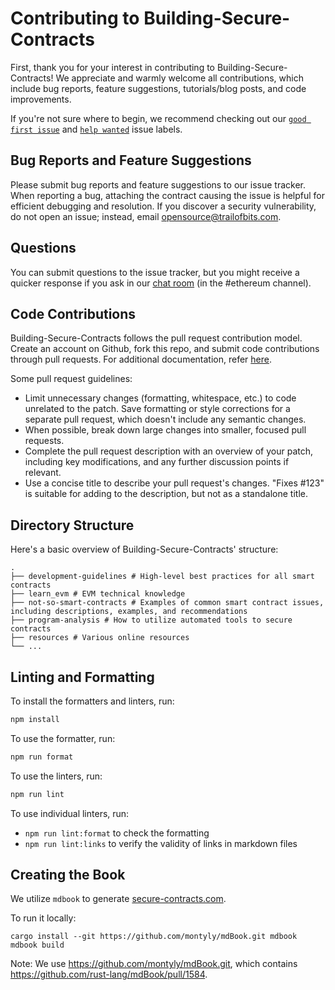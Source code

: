 # Contributing to Building-Secure-Contracts

First, thank you for your interest in contributing to Building-Secure-Contracts! We appreciate and warmly welcome all contributions, which include bug reports, feature suggestions, tutorials/blog posts, and code improvements.

If you're not sure where to begin, we recommend checking out our [`good first issue`](https://github.com/crytic/building-secure-contracts/issues?q=is%3Aissue+is%3Aopen+label%3A%22good+first+issue%22) and [`help wanted`](https://github.com/crytic/building-secure-contracts/issues?q=is%3Aissue+is%3Aopen+label%3A%22help+wanted%22) issue labels.

## Bug Reports and Feature Suggestions

Please submit bug reports and feature suggestions to our issue tracker. When reporting a bug, attaching the contract causing the issue is helpful for efficient debugging and resolution. If you discover a security vulnerability, do not open an issue; instead, email opensource@trailofbits.com.

## Questions

You can submit questions to the issue tracker, but you might receive a quicker response if you ask in our [chat room](https://empireslacking.herokuapp.com/) (in the #ethereum channel).

## Code Contributions

Building-Secure-Contracts follows the pull request contribution model. Create an account on Github, fork this repo, and submit code contributions through pull requests. For additional documentation, refer [here](https://guides.github.com/activities/forking/).

Some pull request guidelines:

- Limit unnecessary changes (formatting, whitespace, etc.) to code unrelated to the patch. Save formatting or style corrections for a separate pull request, which doesn't include any semantic changes.
- When possible, break down large changes into smaller, focused pull requests.
- Complete the pull request description with an overview of your patch, including key modifications, and any further discussion points if relevant.
- Use a concise title to describe your pull request's changes. "Fixes #123" is suitable for adding to the description, but not as a standalone title.

## Directory Structure

Here's a basic overview of Building-Secure-Contracts' structure:

```text
.
├── development-guidelines # High-level best practices for all smart contracts
├── learn_evm # EVM technical knowledge
├── not-so-smart-contracts # Examples of common smart contract issues, including descriptions, examples, and recommendations
├── program-analysis # How to utilize automated tools to secure contracts
├── resources # Various online resources
└── ...
```

## Linting and Formatting

To install the formatters and linters, run:

```bash
npm install
```

To use the formatter, run:

```bash
npm run format
```

To use the linters, run:

```bash
npm run lint
```

To use individual linters, run:

- `npm run lint:format` to check the formatting
- `npm run lint:links` to verify the validity of links in markdown files

## Creating the Book

We utilize `mdbook` to generate [secure-contracts.com](https://secure-contracts.com/).

To run it locally:

```
cargo install --git https://github.com/montyly/mdBook.git mdbook
mdbook build
```

Note: We use https://github.com/montyly/mdBook.git, which contains https://github.com/rust-lang/mdBook/pull/1584.
